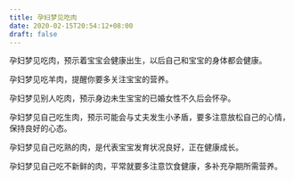```yaml
---
title: 孕妇梦见吃肉
date: 2020-02-15T20:54:12+08:00
draft: false
---
```


孕妇梦见吃肉，预示着宝宝会健康出生，以后自己和宝宝的身体都会健康。

孕妇梦见吃羊肉，提醒你要多关注宝宝的营养。

孕妇梦见别人吃肉，预示身边未生宝宝的已婚女性不久后会怀孕。

孕妇梦见自己吃生肉，预示可能会与丈夫发生小矛盾，要多注意放松自己的心情，保持良好的心态。

孕妇梦见自己吃熟的肉，是代表宝宝发育状况良好，正在健康成长。

孕妇梦见自己吃不新鲜的肉，平常就要多注意饮食健康，多补充孕期所需营养。
